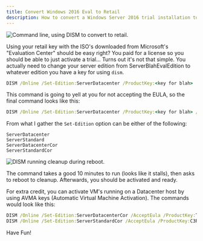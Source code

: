 ```yaml
---
title: Convert Windows 2016 Eval to Retail
description: How to convert a Windows Server 2016 trial installation to full retail.
---
```


![Command line, using DISM to convert to retail.](/posts/archive/content/images/2017/dism.png)

Using your retail key with the ISO's downloaded from Microsoft's "Evaluation Center" should be easy right? You paid for a license so you should be able to just activate a trial... Turns out it's not that simple. You actually need to change your server edition from ServerBlahEvalEdition to whatever edition you have a key for using `dism`.

```bat
DISM /Online /Set-Edition:ServerDatacenter /ProductKey:<key for blah>
```

This command is going to yell at you for not accepting the EULA, so the final command looks like this:

```bat
DISM /Online /Set-Edition:ServerDatacenter /ProductKey:<key for blah> /AcceptEula
```

From what I gather the `Set-Edition` option can be either of the following:

```
ServerDatacenter
ServerStandard
ServerDatacenterCor
ServerStandardCor
```

![DISM running cleanup during reboot.](/posts/archive/content/images/2017/dism-cleanup.png)

The command takes a good 10 minutes to run (looks like it stalls), then asks to reboot to cleanup. Afterwards, you should be activated and ready.

For extra credit, you can activate VM's running on a Datacenter host by using AVMA keys (Automatic Virtual Machine Activation). The commands would look like this:

```bat
DISM /Online /Set-Edition:ServerDatacenterCor /AcceptEula /ProductKey:TMJ3Y-NTRTM-FJYXT-T22BY-CWG3J
DISM /Online /Set-Edition:ServerStandardCor /AcceptEula /ProductKey:C3RCX-M6NRP-6CXC9-TW2F2-4RHYD
```

Have Fun!
